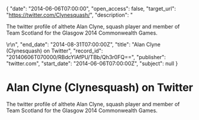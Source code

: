 {
  "date": "2014-06-06T07:00:00", 
  "open_access": false, 
  "target_url": "https://twitter.com/Clynesquash/", 
  "description": "<p>The twitter profile of althete Alan Clyne, squash player and member of Team Scotland for the Glasgow 2014 Commonwealth Games.</p>\r\n", 
  "end_date": "2014-08-31T07:00:00Z", 
  "title": "Alan Clyne (Clynesquash) on Twitter", 
  "record_id": "20140606T070000/RBdcYIAfPU/TBb/Qh3r0FQ==", 
  "publisher": "twitter.com", 
  "start_date": "2014-06-06T07:00:00Z", 
  "subject": null
}

# Alan Clyne (Clynesquash) on Twitter

<p>The twitter profile of althete Alan Clyne, squash player and member of Team Scotland for the Glasgow 2014 Commonwealth Games.</p>
